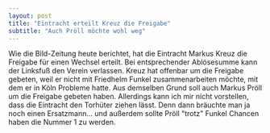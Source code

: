 ```yaml
---
layout: post
title: "Eintracht erteilt Kreuz die Freigabe"
subtitle: "Auch Pröll möchte wohl weg"
---
```


Wie die Bild-Zeitung heute berichtet, hat die Eintracht Markus Kreuz die Freigabe für einen Wechsel erteilt. Bei entsprechender Ablösesumme kann der Linksfuß den Verein verlassen. Kreuz hat offenbar um die Freigabe gebeten, weil er nicht mit Friedhelm Funkel zusammenarbeiten möchte, mit dem er in Köln Probleme hatte. Aus demselben Grund soll auch Markus Pröll um die Freigabe gebeten haben. Allerdings kann ich mir nicht vorstellen, dass die Eintracht den Torhüter ziehen lässt. Denn dann bräuchte man ja noch einen Ersatzmann... und außerdem sollte Pröll "trotz" Funkel Chancen haben die Nummer 1 zu werden.



